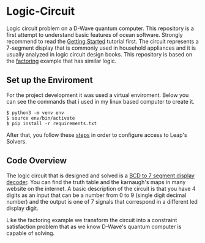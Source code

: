# Logic-Circuit

Logic circuit problem on a D-Wave quantum computer. This 
repository is a first attempt to understand basic 
features of ocean software. Strongly recommend to read
the [Getting Started][def0] tutorial first. The circuit 
represents a 7-segment display that is commonly used in
household appliances and it is usually analyzed in 
logic circuit design books. This repository is based on
the [factoring][def1] example that has similar logic.

## Set up the Enviroment

For the project development it was used a virtual enviroment.
Below you can see the commands that i used in my linux based
computer to create it.

```
$ python3 -m venv env
$ source env/bin/activate
$ pip install -r requirements.txt
```

After that, you follow these [steps][def2] in order to configure
access to Leap's Solvers.

## Code Overview

The logic circuit that is designed and solved is a 
[BCD to 7 segment display decoder][def3]. You can find the 
truth table and the karnaugh's maps in many website on
the internet. A basic description of the circuit is that you have 
4 digits as an input that can be a number from 0 to 9 
(single digit decimal number) and the output is one of
7 signals that correspond in a different led display digit.

Like the factoring example we transform the circuit into a
constraint satisfaction problem that as we know D-Wave's 
quantum computer is capable of solving.

[def0]: https://docs.ocean.dwavesys.com/en/stable/overview/install.html
[def1]: https://github.com/dwave-examples/factoring
[def2]: https://docs.dwavesys.com/docs/latest/doc_leap_dev_env.html#authorizing-access-to-leap
[def3]: https://www.electronicshub.org/bcd-7-segment-led-display-decoder-circuit/